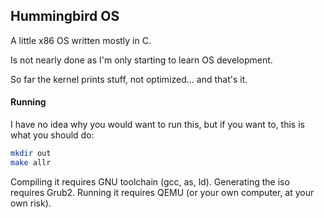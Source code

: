 ## Hummingbird OS

A little x86 OS written mostly in C.

Is not nearly done as I'm only starting to learn OS development.

So far the kernel prints stuff, not optimized... and that's it.

#### Running
I have no idea why you would want to run this, but if you want to, this is what you should do:
```bash
mkdir out
make allr
```

Compiling it requires GNU toolchain (gcc, as, ld). Generating the iso requires Grub2. Running it requires QEMU (or your own computer, at your own risk).
